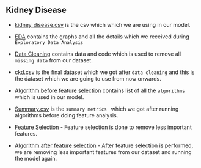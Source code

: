 ## Kidney Disease

* [kidney_disease.csv](https://github.com/NortheasternUniversityADS/Final-Project/blob/master/Kidney%20Disease/kidney_disease.csv) is the csv which which we are using in our model.

* [EDA](https://github.com/NortheasternUniversityADS/Final-Project/blob/master/Kidney%20Disease/EDA.ipynb) contains the graphs and all the details which we received during `Exploratory Data Analysis`

* [Data Cleaning](https://github.com/NortheasternUniversityADS/Final-Project/blob/master/Kidney%20Disease/Data%20Cleaning.ipynb) contains data and code which is used to remove all `missing data` from our dataset. 

* [ckd.csv](https://github.com/NortheasternUniversityADS/Final-Project/blob/master/Kidney%20Disease/ckd.csv) is the final dataset which we got after `data cleaning` and this is the dataset which we are going to use from now onwards.

* [Algorithm before feature selection](https://github.com/NortheasternUniversityADS/Final-Project/blob/master/Kidney%20Disease/Algorithms%20before%20feature%20selection.ipynb) contains list of all the `algorithms` which is used in our model.

* [Summary.csv](https://github.com/NortheasternUniversityADS/Final-Project/blob/master/Kidney%20Disease/Summary.csv) is the `summary metrics ` which we got after running algorithms before doing feature analysis.

* [Feature Selection](https://github.com/NortheasternUniversityADS/Final-Project/blob/master/Kidney%20Disease/Feature%20Selection.ipynb) - Feature selection is done to remove less important features.

* [Algorithm after feature selection](https://github.com/NortheasternUniversityADS/Final-Project/blob/master/Kidney%20Disease/Algorithms%20after%20feature%20selection.ipynb) - After feature selection is performed, we are removing less important features from our dataset and running the model again.

